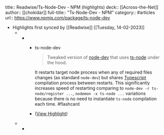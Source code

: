 title:: Readwise/Ts-Node-Dev - NPM (highlights)
deck:: [[Across-the-Net]]
author:: [[chokidar]]
full-title:: "Ts-Node-Dev - NPM"
category:: #articles
url:: https://www.npmjs.com/package/ts-node-dev

- Highlights first synced by [[Readwise]] [[Tuesday, 14-02-2023]]
	- -
		- ts-node-dev
		  
		  > Tweaked version of [node-dev](https://github.com/fgnass/node-dev) that uses [ts-node](https://github.com/TypeStrong/ts-node) under the hood.
		  
		  It restarts target node process when any of required files changes (as standard `node-dev`) but shares [Typescript](https://github.com/Microsoft/TypeScript/) compilation process between restarts. This significantly increases speed of restarting comparing to `node-dev -r ts-node/register ...`, `nodemon -x ts-node ...` variations because there is no need to instantiate `ts-node` compilation each time. #flashcard
		- ([View Highlight](https://read.readwise.io/read/01gs874navemp4y9jyvs1r5tys))
	- -